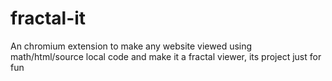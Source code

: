 # fractal-it
An chromium extension to make any website viewed using math/html/source local code and make it a fractal viewer, its project just for fun
